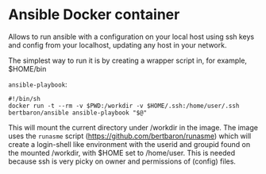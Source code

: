 # Ansible Docker container

Allows to run ansible with a configuration on your local host using ssh keys and config
 from your localhost, updating any host in your network.

The simplest way to run it is by creating a wrapper script in, for example, $HOME/bin

`ansible-playbook`:
```
#!/bin/sh
docker run -t --rm -v $PWD:/workdir -v $HOME/.ssh:/home/user/.ssh bertbaron/ansible ansible-playbook "$@"
```

This will mount the current directory under /workdir in the image. The image uses the `runasme` script
(https://github.com/bertbaron/runasme) which will create a login-shell like environment with the userid
and groupid found on the mounted /workdir, with $HOME set to /home/user. This is needed because ssh is
very picky on owner and permissions of (config) files.

